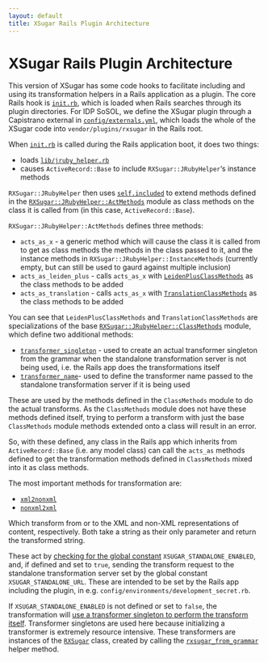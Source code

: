 ```yaml
---
layout: default
title: XSugar Rails Plugin Architecture
---
```


XSugar Rails Plugin Architecture
================================

This version of XSugar has some code hooks to facilitate including and using its transformation
helpers in a Rails application as a plugin. The core Rails hook is
[`init.rb`](https://github.com/papyri/xsugar/blob/master/init.rb),
which is loaded when Rails searches through its plugin directories.
For IDP SoSOL, we define the XSugar plugin through a Capistrano external in
[`config/externals.yml`](https://github.com/papyri/sosol/blob/master/config/externals.yml),
which loads the whole of the XSugar code into `vendor/plugins/rxsugar` in the
Rails root.

When [`init.rb`](https://github.com/papyri/xsugar/blob/master/init.rb)
is called during the Rails application boot, it does two things:

 * loads [`lib/jruby_helper.rb`](https://github.com/papyri/xsugar/blob/master/lib/jruby_helper.rb)
 * causes `ActiveRecord::Base` to include `RXSugar::JRubyHelper`‘s instance methods

`RXSugar::JRubyHelper` then uses [`self.included`](https://github.com/papyri/xsugar/blob/v1.0.13/lib/jruby_helper.rb#L32-34)
to extend methods defined in the [`RXSugar::JRubyHelper::ActMethods`](https://github.com/papyri/xsugar/blob/v1.0.13/lib/jruby_helper.rb#L78-96)
module as class methods on the class it is called from (in this case, `ActiveRecord::Base`).

`RXSugar::JRubyHelper::ActMethods` defines three methods:

 * `acts_as_x` - a generic method which will cause the class it is called from to get as class methods the methods in the class passed to it, and the instance methods in `RXSugar::JRubyHelper::InstanceMethods` (currently empty, but can still be used to gaurd against multiple inclusion)
 * `acts_as_leiden_plus` - calls `acts_as_x` with [`LeidenPlusClassMethods`](https://github.com/papyri/xsugar/blob/v1.0.13/lib/jruby_helper.rb#L250-260) as the class methods to be added
 * `acts_as_translation` - calls `acts_as_x` with [`TranslationClassMethods`](https://github.com/papyri/xsugar/blob/v1.0.13/lib/jruby_helper.rb#L262-269) as the class methods to be added

You can see that `LeidenPlusClassMethods` and `TranslationClassMethods` are specializations
of the base [`RXSugar::JRubyHelper::ClassMethods`](https://github.com/papyri/xsugar/blob/v1.0.13/lib/jruby_helper.rb#L100-248)
module, which define two additional methods:

 * [`transformer_singleton`](https://github.com/papyri/xsugar/blob/v1.0.13/lib/jruby_helper.rb#L251-253) - used to create an actual transformer singleton from the grammar when the standalone transformation server is not being used, i.e. the Rails app does the transformations itself
 * [`transformer_name`](https://github.com/papyri/xsugar/blob/v1.0.13/lib/jruby_helper.rb#L255-257)- used to define the transformer name passed to the standalone transformation server if it is being used

These are used by the methods defined in the `ClassMethods` module to do the actual transforms.
As the `ClassMethods` module does not have these methods defined itself, trying to perform a transform
with just the base `ClassMethods` module methods extended onto a class will result in an error.

So, with these defined, any class in the Rails app which inherits from `ActiveRecord::Base`
(i.e. any model class) can call the `acts_as` methods defined to get the transformation methods
defined in `ClassMethods` mixed into it as class methods.

The most important methods for transformation are:

 * [`xml2nonxml`](https://github.com/papyri/xsugar/blob/v1.0.13/lib/jruby_helper.rb#L160-188)
 * [`nonxml2xml`](https://github.com/papyri/xsugar/blob/v1.0.13/lib/jruby_helper.rb#L190-218)

Which transform from or to the XML and non-XML representations of content, respectively.
Both take a string as their only parameter and return the transformed string.

These act by [checking for the global constant](https://github.com/papyri/xsugar/blob/v1.0.13/lib/jruby_helper.rb#L163-172) `XSUGAR_STANDALONE_ENABLED`, and, if defined and set to `true`, sending the transform
request to the standalone transformation server set by the global constant `XSUGAR_STANDALONE_URL`.
These are intended to be set by the Rails app including the plugin,
in e.g. `config/environments/development_secret.rb`.

If `XSUGAR_STANDALONE_ENABLED` is not defined or set to `false`, the transformation will
[use a transformer singleton to perform the transform itself](https://github.com/papyri/xsugar/blob/v1.0.13/lib/jruby_helper.rb#L172-185).
Transformer singletons are used here because initializing a transformer is extremely resource intensive.
These transformers are instances of the [`RXSugar`](https://github.com/papyri/xsugar/blob/master/lib/rxsugar.rb) class,
created by calling the [`rxsugar_from_grammar`](https://github.com/papyri/xsugar/blob/v1.0.13/lib/rxsugar_helper.rb#L10-13) helper method.
